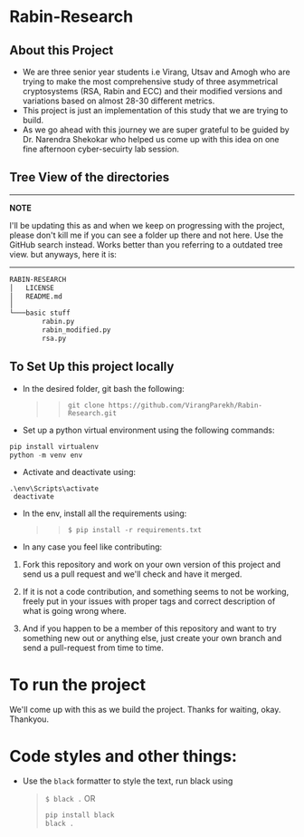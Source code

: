 # Rabin-Research

## About this Project

- We are three senior year students i.e Virang, Utsav and Amogh who are trying to make the most comprehensive study of three asymmetrical cryptosystems (RSA, Rabin and ECC) and their modified versions and variations based on almost 28-30 different metrics.
- This project is just an implementation of this study that we are trying to build.
- As we go ahead with this journey we are super grateful to be guided by Dr. Narendra Shekokar who helped us come up with this idea on one fine afternoon cyber-secuirty lab session.

## Tree View of the directories

---

**NOTE**

I'll be updating this as and when we keep on progressing with the project, please don't kill me if you can see a folder up there and not here. Use the GitHub search instead. Works better than you referring to a outdated tree view. but anyways, here it is:

---

```bash
RABIN-RESEARCH
│   LICENSE
│   README.md
│
└───basic stuff
        rabin.py
        rabin_modified.py
        rsa.py
```

## To Set Up this project locally

- In the desired folder, git bash the following:
  > > `git clone https://github.com/VirangParekh/Rabin-Research.git`
- Set up a python virtual environment using the following commands:

```s
pip install virtualenv
python -m venv env
```

- Activate and deactivate using:

```console
.\env\Scripts\activate
 deactivate
```

- In the env, install all the requirements using:

  > > `$ pip install -r requirements.txt`

- In any case you feel like contributing:

1. Fork this repository and work on your own version of this project and send us a pull request and we'll check and have it merged.

2. If it is not a code contribution, and something seems to not be working, freely put in your issues with proper tags and correct description of what is going wrong where.

3. And if you happen to be a member of this repository and want to try something new out or anything else, just create your own branch and send a pull-request from time to time.

# To run the project

We'll come up with this as we build the project. Thanks for waiting, okay. Thankyou.

# Code styles and other things:

- Use the `black` formatter to style the text, run black using
  > `$ black .`
  > OR
  >
  > ```python
  > pip install black
  > black .
  > ```
